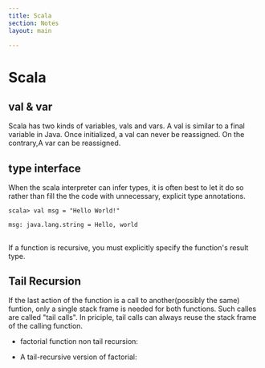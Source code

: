 ```yaml
---
title: Scala 
section: Notes
layout: main

---
```

Scala
========
## val & var ##
Scala has two kinds of variables, vals and vars. A val is similar to a final variable in 
Java. Once initialized, a val can never be reassigned. On the contrary,A var can be reassigned.
## type interface ##
When the scala interpreter can infer types, it is often best to let it do so rather 
than fill the the code with unnecessary, explicit type annotations.

`scala> val msg = "Hello World!"`

`msg: java.lang.string = Hello, world`
## ##

If a function is recursive, you must explicitly specify the function's result type.

## Tail Recursion ##
If the last action of the function is a call to another(possibly the same) 
funtion, only a single stack frame is needed for both functions. Such calles 
are called "tail calls". In priciple, tail calls can always reuse the stack 
frame of the calling function.

* factorial function non tail recursion:

  <script src="https://gist.github.com/3714379.js"> </script>

* A tail-recursive version of factorial:

   <script src="https://gist.github.com/3714308.js"> </script>
   
  

